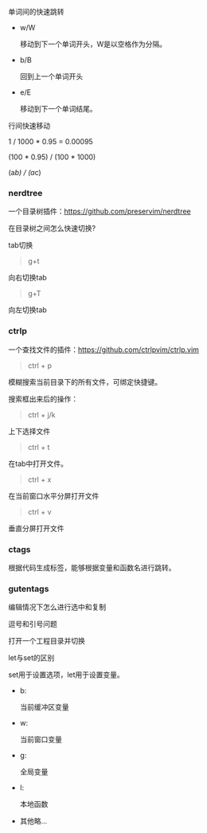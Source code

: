 单词间的快速跳转

- w/W

  移动到下一个单词开头，W是以空格作为分隔。

- b/B

  回到上一个单词开头

- e/E

  移动到下一个单词结尾。

行间快速移动



1 / 1000 * 0.95 = 0.00095

(100 * 0.95) / (100 * 1000)

(a*b) / (a*c)











### nerdtree

一个目录树插件：https://github.com/preservim/nerdtree

在目录树之间怎么快速切换?



tab切换

> g+t

向右切换tab

> g+T

向左切换tab







### ctrlp

一个查找文件的插件：https://github.com/ctrlpvim/ctrlp.vim

> ctrl + p

模糊搜索当前目录下的所有文件，可绑定快捷键。



搜索框出来后的操作：

> ctrl + j/k

上下选择文件

> ctrl + t

在tab中打开文件。

> ctrl + x

在当前窗口水平分屏打开文件

> ctrl + v

垂直分屏打开文件





### ctags

根据代码生成标签，能够根据变量和函数名进行跳转。



### gutentags



编辑情况下怎么进行选中和复制

逗号和引号问题

打开一个工程目录并切换











let与set的区别

set用于设置选项，let用于设置变量。

- b:

  当前缓冲区变量

- w:

  当前窗口变量

- g:

  全局变量

- l:

  本地函数

- 其他略...